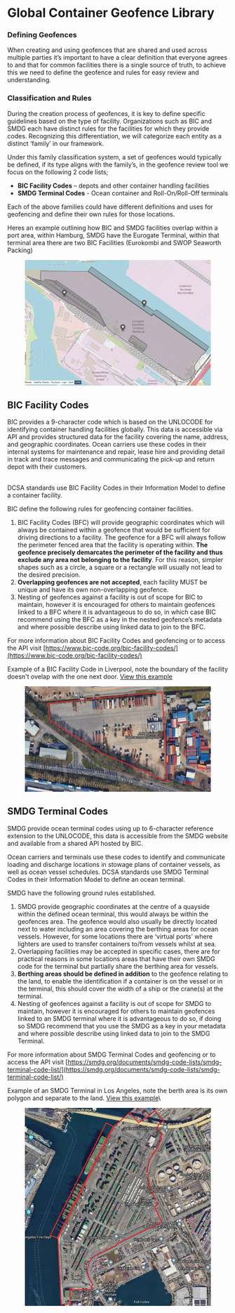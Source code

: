 # Global Container Geofence Library

### Defining Geofences

When creating and using geofences that are shared and used across multiple parties it’s important to have a clear definition that everyone agrees to and that for common facilities there is a single source of truth, to achieve this we need to define the geofence and rules for easy review and understanding.

### Classification and Rules

During the creation process of geofences, it is key to define specific guidelines based on the type of facility.  Organizations such as BIC and SMDG each have distinct rules for the facilities for which they provide codes. Recognizing this differentiation, we will categorize each entity as a distinct ‘family’ in our framework.

Under this family classification system, a set of geofences would typically be defined, if its type aligns with the family’s, in the geofence review tool we focus on the following 2 code lists;

* **BIC Facility Codes** – depots and other container handling facilities&#x20;
* **SMDG Terminal Codes** - Ocean container and Roll-On/Roll-Off terminals &#x20;

Each of the above families could have different definitions and uses for geofencing and define their own rules for those locations.&#x20;

Heres an example outlining how BIC and SMDG facilities overlap within a port area, within Hamburg, SMDG have the Eurogate Terminal, within that terminal area there are two BIC Facilities (Eurokombi and SWOP Seaworth Packing)

<figure><img src="../.gitbook/assets/image (2).png" alt=""><figcaption></figcaption></figure>

## BIC Facility Codes

BIC provides a 9-character code which is based on the UNLOCODE for identifying container handling facilities globally.  This data is accessible via API and provides structured data for the facility covering the name, address, and geographic coordinates.  Ocean carriers use these codes in their internal systems for maintenance and repair, lease hire and providing detail in track and trace messages and communicating the pick-up and return depot with their customers. &#x20;

\
DCSA standards use BIC Facility Codes in their Information Model to define a container facility.&#x20;

BIC define the following rules for geofencing container facilities.

1. BIC Facility Codes (BFC) will provide geographic coordinates which will always be contained within a geofence that would be sufficient for driving directions to a facility.  The geofence for a BFC will always follow the perimeter fenced area that the facility is operating within.  **The geofence precisely demarcates the perimeter of the facility and thus exclude any area not belonging to the facility**. For this reason, simpler shapes such as a circle, a square or a rectangle will usually not lead to the desired precision.
2. **Overlapping geofences are not accepted**, each facility MUST be unique and have its own non-overlapping geofence.
3. Nesting of geofences against a facility is out of scope for BIC to maintain, however it is encouraged for others to maintain geofences linked to a BFC where it is advantageous to do so, in which case BIC recommend using the BFC as a key in the nested geofence’s metadata and where possible describe using linked data to join to the BFC.

For more information about BIC Facility Codes and geofencing or to access the API visit [https://www.bic-code.org/bic-facility-codes/](https://www.bic-code.org/bic-facility-codes/)

Example of a BIC Facility Code in Liverpool, note the boundary of the facility doesn't ovelap with the one next door.  [View this example](https://geofence-review.bic-code.org/view-pending-request/BIC/GBLIVJMDA)

<figure><img src="../.gitbook/assets/Screenshot 2023-10-30 at 17.44.28.png" alt=""><figcaption></figcaption></figure>

## SMDG Terminal Codes

SMDG provide ocean terminal codes using up to 6-character reference extension to the UNLOCODE, this data is accessible from the SMDG website and available from a shared API hosted by BIC.&#x20;

Ocean carriers and terminals use these codes to identify and communicate loading and discharge locations in stowage plans of container vessels, as well as ocean vessel schedules.  DCSA standards use SMDG Terminal Codes in their Information Model to define an ocean terminal.

SMDG have the following ground rules established.

1. SMDG provide geographic coordinates at the centre of a quayside within the defined ocean terminal, this would always be within the geofences area.  The geofence would also usually be directly located next to water including an area covering the berthing areas for ocean vessels.  However, for some locations there are ‘virtual ports’ where lighters are used to transfer containers to/from vessels whilst at sea.
2. Overlapping facilities may be accepted in specific cases, there are for practical reasons in some locations areas that have their own SMDG code for the terminal but partially share the berthing area for vessels.
3. **Berthing areas should be defined in addition** to the geofence relating to the land, to enable the identification if a container is on the vessel or in the terminal, this should cover the width of a ship or the crane(s) at the terminal.
4. Nesting of geofences against a facility is out of scope for SMDG to maintain, however it is encouraged for others to maintain geofences linked to an SMDG terminal where it is advantageous to do so, if doing so SMDG recommend that you use the SMDG as a key in your metadata and where possible describe using linked data to join to the SMDG Terminal.&#x20;

For more information about SMDG Terminal Codes and geofencing or to access the API visit [https://smdg.org/documents/smdg-code-lists/smdg-terminal-code-list/](https://smdg.org/documents/smdg-code-lists/smdg-terminal-code-list/)

&#x20;Example of an SMDG Terminal in Los Angeles, note the berth area is its own polygon and separate to the land.  [View this example](https://geofence-review.bic-code.org/view-pending-request/SMDG/USLAXETS)\


<figure><img src="../.gitbook/assets/Screenshot 2023-10-30 at 17.41.11.png" alt=""><figcaption></figcaption></figure>
